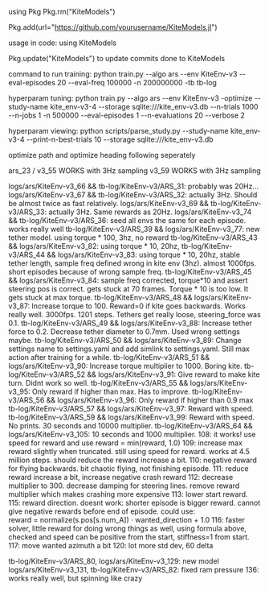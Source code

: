 using Pkg
Pkg.rm("KiteModels")

Pkg.add(url="https://github.com/yourusername/KiteModels.jl")

usage in code:
using KiteModels

Pkg.update("KiteModels") to update commits done to KiteModels


command to run training:
python train.py --algo ars --env KiteEnv-v3 --eval-episodes 20 --eval-freq 100000 -n 200000000 -tb tb-log


hyperparam tuning:
python train.py --algo ars --env KiteEnv-v3 -optimize --study-name kite_env-v3-4 --storage sqlite:///kite_env-v3.db --n-trials 1000 --n-jobs 1 -n 500000 --eval-episodes 1 --n-evaluations 20 --verbose 2

hyperparam viewing:
python scripts/parse_study.py --study-name kite_env-v3-4 --print-n-best-trials 10 --storage sqlite:///kite_env-v3.db


optimize path and optimize heading following seperately


ars_23 / v3_55 WORKS with 3Hz sampling
v3_59 WORKS with 3Hz sampling

logs/ars/KiteEnv-v3_66 && tb-log/KiteEnv-v3/ARS_31: probably was 20Hz...
logs/ars/KiteEnv-v3_67 && tb-log/KiteEnv-v3/ARS_32: actually 3Hz. Should be almost twice as fast relatively.
logs/ars/KiteEnv-v3_69 && tb-log/KiteEnv-v3/ARS_33: actually 3Hz. Same rewards as 20Hz.
logs/ars/KiteEnv-v3_74 && tb-log/KiteEnv-v3/ARS_36: seed all envs the same for each episode. works really well
tb-log/KiteEnv-v3/ARS_39 && logs/ars/KiteEnv-v3_77: new tether model. using torque * 100, 3hz, no reward
tb-log/KiteEnv-v3/ARS_43 && logs/ars/KiteEnv-v3_82: using torque * 10, 20hz, 
tb-log/KiteEnv-v3/ARS_44 && logs/ars/KiteEnv-v3_83: using torque * 10, 20hz, stable tether length, sample freq defined wrong in kite env (3hz). almost 1000fps. short episodes because of wrong sample freq.
tb-log/KiteEnv-v3/ARS_45 && logs/ars/KiteEnv-v3_84: sample freq corrected, torque*10 and assert steering pos is correct. gets stuck at 70 frames. Torque * 10 is too low. It gets stuck at max torque.
tb-log/KiteEnv-v3/ARS_48 && logs/ars/KiteEnv-v3_87: Increase torque to 100. Reward=0 if kite goes backwards. Works really well. 3000fps. 1201 steps. Tethers get really loose, steering_force was 0.1.
tb-log/KiteEnv-v3/ARS_49 && logs/ars/KiteEnv-v3_88: Increase tether force to 0.2. Decrease tether diameter to 0.7mm. Used wrong settings maybe.
tb-log/KiteEnv-v3/ARS_50 && logs/ars/KiteEnv-v3_89: Change settings name to settings.yaml and add simlink to settings.yaml. Still max action after training for a while.
tb-log/KiteEnv-v3/ARS_51 && logs/ars/KiteEnv-v3_90: Increase torque multiplier to 1000. Boring kite.
tb-log/KiteEnv-v3/ARS_52 && logs/ars/KiteEnv-v3_91: Give reward to make kite turn. Didnt work so well.
tb-log/KiteEnv-v3/ARS_55 && logs/ars/KiteEnv-v3_95: Only reward if higher than max. Has to improve. 
tb-log/KiteEnv-v3/ARS_56 && logs/ars/KiteEnv-v3_96: Only reward if higher than 0.9 max
tb-log/KiteEnv-v3/ARS_57 && logs/ars/KiteEnv-v3_97: Reward with speed.
tb-log/KiteEnv-v3/ARS_59 && logs/ars/KiteEnv-v3_99: Reward with speed. No prints.
30 seconds and 10000 multiplier.
tb-log/KiteEnv-v3/ARS_64 && logs/ars/KiteEnv-v3_105: 10 seconds and 1000 multiplier.
108: it works! use speed for reward and use reward = min(reward, 1.0)
109: increase max reward slightly when truncated. still using speed for reward. works at 4.5 million steps. should reduce the reward increase a bit.
110: negative reward for flying backwards. bit chaotic flying, not finishing episode.
111: reduce reward increase a bit, increase negative crash reward
112: decrease multiplier to 300. decrease damping for steering lines. remove reward multiplier which makes crashing more expensive
113: lower start reward.
115: reward direction. doesnt work: shorter episode is bigger reward. cannot give negative rewards before end of episode. could use:     
    reward = normalize(s.pos[s.num_A]) ⋅ wanted_direction + 1.0
116: faster solver, little reward for doing wrong things as well, using formula above, checked and speed can be positive from the start, stiffness=1 from start.
117: move wanted azimuth a bit
120: lot more std dev, 60 delta

tb-log/KiteEnv-v3/ARS_80, logs/ars/KiteEnv-v3_129: new model
logs/ars/KiteEnv-v3_131, tb-log/KiteEnv-v3/ARS_82: fixed ram pressure
136: works really well, but spinning like crazy
